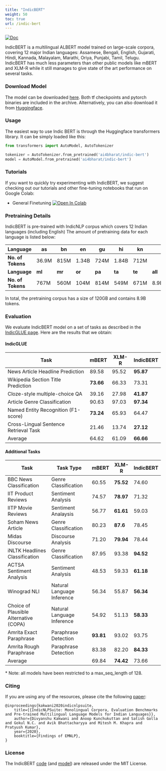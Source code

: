 ```yaml
---
title: "IndicBERT"
weight: 50
toc: true
url: /indic-bert
---
```

<a href="https://huggingface.co/ai4bharat/indic-bert"><img alt="Doc" src="https://img.shields.io/static/v1?url=https%3A%2F%2Fhuggingface.co%2Fai4bharat%2Findic-bert&label=Huggingface&color=green&message=indic-bert&logo=huggingface"></a>
  

IndicBERT is a multilingual ALBERT model trained on large-scale corpora, covering 12 major Indian languages: Assamese, Bengali, English, Gujarati, Hindi, Kannada, Malayalam, Marathi, Oriya, Punjabi, Tamil, Telugu. IndicBERT has much less parameters than other public models like mBERT and XLM-R while it still manages to give state of the art performance on several tasks.

### Download Model

The model can be downloaded [here](https://storage.googleapis.com/ai4bharat-public-indic-nlp-corpora/models/indic-bert-v1.tar.gz). Both tf checkpoints and pytorch binaries are included in the archive. Alternatively, you can also download it from [Huggingface](https://huggingface.co/ai4bharat/indic-bert).

### Usage

The easiest way to use Indic BERT is through the Huggingface transformers library. It can be simply loaded like this:

```python
from transformers import AutoModel, AutoTokenizer

tokenizer = AutoTokenizer.from_pretrained('ai4bharat/indic-bert')
model = AutoModel.from_pretrained('ai4bharat/indic-bert')
```



### Tutorials

If you want to quickly try experimenting with IndicBERT, we suggest checking out our tutorials and other fine-tuning notebooks that run on Google Colab:
* General Finetuning [![Open In Colab](https://colab.research.google.com/assets/colab-badge.svg)](https://colab.research.google.com/github/ai4bharat/indic-bert/blob/master/notebooks/finetuning.ipynb)


### Pretraining Details

IndicBERT is pre-trained with IndicNLP corpus which covers 12 Indian languages (including English) The amount of pretraining data for each language is listed below:

| Language          | as     | bn     | en     | gu     | hi     | kn     |         |
| ----------------- | ------ | ------ | ------ | ------ | ------ | ------ | ------- |
| **No. of Tokens** | 36.9M  | 815M   | 1.34B  | 724M   | 1.84B  | 712M   |         |
| **Language**      | **ml** | **mr** | **or** | **pa** | **ta** | **te** | **all** |
| **No. of Tokens** | 767M   | 560M   | 104M   | 814M   | 549M   | 671M   | 8.9B    |


In total, the pretraining corpus has a size of 120GB and contains 8.9B tokens.


### Evaluation

We evaluate IndicBERT model on a set of tasks as described in the [IndicGLUE page](/indic-glue). Here are the results that we obtain:

#### IndicGLUE

Task | mBERT | XLM-R | IndicBERT |
-----| ----- | ----- | ------ |
News Article Headline Prediction | 89.58 | 95.52 | **95.87** |
Wikipedia Section Title Prediction| **73.66** | 66.33 | 73.31 |
Cloze-style multiple-choice QA | 39.16 | 27.98 | **41.87** |
Article Genre Classification | 90.63 | 97.03 | **97.34** |
Named Entity Recognition (F1-score) | **73.24** | 65.93 | 64.47 | 
Cross-Lingual Sentence Retrieval Task | 21.46 | 13.74 | **27.12** |
Average | 64.62 | 61.09 | **66.66** |

#### Additional Tasks


Task | Task Type | mBERT | XLM-R | IndicBERT |
-----| ----- | ----- | ------ | ----- |
BBC News Classification | Genre Classification | 60.55 | **75.52** | 74.60 |
IIT Product Reviews | Sentiment Analysis | 74.57 | **78.97** | 71.32 |
IITP Movie Reviews | Sentiment Analaysis | 56.77 | **61.61** | 59.03 |
Soham News Article | Genre Classification | 80.23 | **87.6** | 78.45 |
Midas Discourse | Discourse Analysis | 71.20 | **79.94** | 78.44 |
iNLTK Headlines Classification | Genre Classification | 87.95 | 93.38 | **94.52** |
ACTSA Sentiment Analysis | Sentiment Analysis | 48.53 | 59.33 | **61.18** |
Winograd NLI | Natural Language Inference | 56.34 | 55.87 | **56.34** |
Choice of Plausible Alternative (COPA) | Natural Language Inference | 54.92 | 51.13 | **58.33** |
Amrita Exact Paraphrase | Paraphrase Detection | **93.81** | 93.02 | 93.75 |
Amrita Rough Paraphrase | Paraphrase Detection | 83.38 | 82.20 | **84.33** |
Average |  |  69.84 | **74.42** | 73.66 |

\* Note: all models have been restricted to a max_seq_length of 128.

### Citing

If you are using any of the resources, please cite the following [paper](https://aclanthology.org/2020.findings-emnlp.445): 

```
@inproceedings{kakwani2020indicnlpsuite,
    title={{IndicNLPSuite: Monolingual Corpora, Evaluation Benchmarks and Pre-trained Multilingual Language Models for Indian Languages}},
    author={Divyanshu Kakwani and Anoop Kunchukuttan and Satish Golla and Gokul N.C. and Avik Bhattacharyya and Mitesh M. Khapra and Pratyush Kumar},
    year={2020},
    booktitle={Findings of EMNLP},
}
``` 

### License 

The IndicBERT [code](https://github.com/AI4Bharat/indic-bert) (and [model](https://huggingface.co/ai4bharat/indic-bert)) are released under the MIT License.
